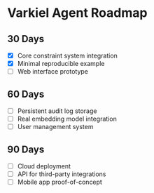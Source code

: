 # Varkiel Agent Roadmap

## 30 Days
- [x] Core constraint system integration
- [x] Minimal reproducible example
- [ ] Web interface prototype

## 60 Days
- [ ] Persistent audit log storage
- [ ] Real embedding model integration
- [ ] User management system

## 90 Days
- [ ] Cloud deployment
- [ ] API for third-party integrations
- [ ] Mobile app proof-of-concept
